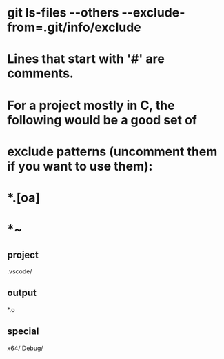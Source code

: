 # git ls-files --others --exclude-from=.git/info/exclude
# Lines that start with '#' are comments.
# For a project mostly in C, the following would be a good set of
# exclude patterns (uncomment them if you want to use them):
# *.[oa]
# *~

## project 

.vscode/
## output 
*.o 

## special 

x64/
Debug/

